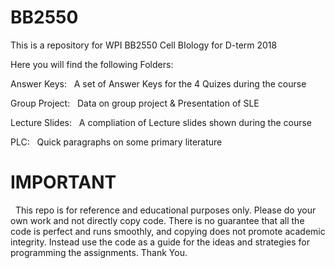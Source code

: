 # BB2550
This is a repository for WPI BB2550 Cell BIology for D-term 2018


Here you will find the following Folders:


Answer Keys:
&nbsp;	  A set of Answer Keys for the 4 Quizes during the course


Group Project:
&nbsp;    Data on group project & Presentation of SLE


Lecture Slides:
&nbsp;    A compliation of Lecture slides shown during the course


PLC:
&nbsp;    Quick paragraphs on some primary literature




# IMPORTANT

&nbsp;  This repo is for reference and educational purposes only. Please do your own work and not directly copy code. There is no guarantee that all the code is perfect and runs smoothly, and copying does not promote academic integrity. Instead use the code as a guide for the ideas and strategies for programming the assignments. Thank You.

	
